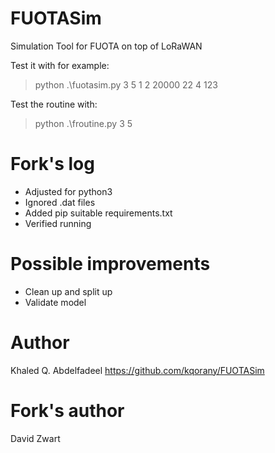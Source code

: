# FUOTASim
Simulation Tool for FUOTA on top of LoRaWAN

Test it with for example:
> python .\fuotasim.py 3 5 1 2 20000 22 4 123

Test the routine with:
> python .\froutine.py 3 5

# Fork's log
- Adjusted for python3
- Ignored .dat files
- Added pip suitable requirements.txt
- Verified running

# Possible improvements
- Clean up and split up
- Validate model

# Author
Khaled Q. Abdelfadeel
https://github.com/kqorany/FUOTASim

# Fork's author
David Zwart
